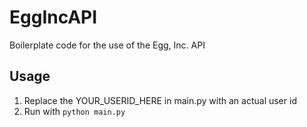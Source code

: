 # EggIncAPI
Boilerplate code for the use of the Egg, Inc. API

## Usage

1. Replace the YOUR_USERID_HERE in main.py with an actual user id
2. Run with `python main.py`
